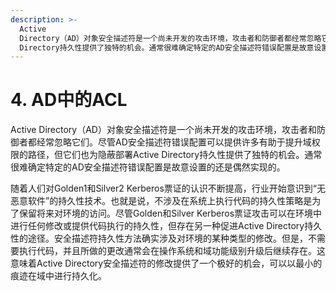 ```yaml
---
description: >-
  Active
  Directory（AD）对象安全描述符是一个尚未开发的攻击环境，攻击者和防御者都经常忽略它们。尽管AD安全描述符错误配置可以提供许多有助于提升域权限的路径，但它们也为隐蔽部署Active
  Directory持久性提供了独特的机会。通常很难确定特定的AD安全描述符错误配置是故意设置的还是偶然实现的。
---
```


# 4. AD中的ACL

Active Directory（AD）对象安全描述符是一个尚未开发的攻击环境，攻击者和防御者都经常忽略它们。尽管AD安全描述符错误配置可以提供许多有助于提升域权限的路径，但它们也为隐蔽部署Active Directory持久性提供了独特的机会。通常很难确定特定的AD安全描述符错误配置是故意设置的还是偶然实现的。

随着人们对Golden1和Silver2 Kerberos票证的认识不断提高，行业开始意识到“无恶意软件”的持久性技术。也就是说，不涉及在系统上执行代码的持久性策略是为了保留将来对环境的访问。尽管Golden和Silver Kerberos票证攻击可以在环境中进行任何修改或提供代码执行的持久性，但存在另一种促进Active Directory持久性的途径。安全描述符持久性方法确实涉及对环境的某种类型的修改。但是，不需要执行代码，并且所做的更改通常会在操作系统和域功能级别升级后继续存在。这意味着Active Directory安全描述符的修改提供了一个极好的机会，可以以最小的痕迹在域中进行持久化。

